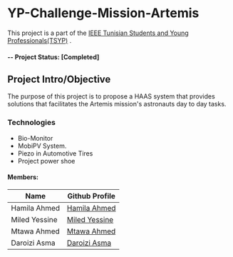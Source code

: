 # YP-Challenge-Mission-Artemis
This project is a part of the [IEEE Tunisian Students and Young Professionals(TSYP)](https://tsyp.ieee.tn/) . 

#### -- Project Status: [Completed]

## Project Intro/Objective
The purpose of this project is to propose a HAAS system that provides solutions that facilitates the Artemis mission's astronauts day to day tasks.

### Technologies
* Bio-Monitor
* MobiPV System.
* Piezo in Automotive Tires
* Project power shoe

#### Members:

|Name     |  Github Profile   | 
|---------|-----------------|
|Hamila Ahmed|[Hamila Ahmed](https://github.com/ahmedhamila)
|Miled Yessine|[Miled Yessine](https://github.com/miledyessine)
|Mtawa Ahmed|[Mtawa Ahmed](https://github.com/Metaoua)
|Daroizi Asma|[Daroizi Asma](https://github.com/AsmaDaroizi)
